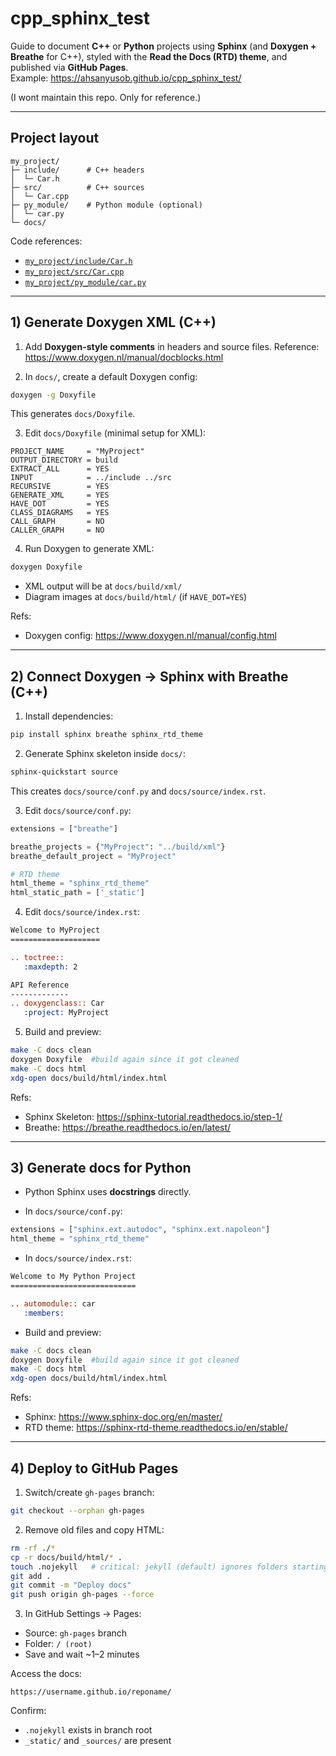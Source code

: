 # cpp_sphinx_test

Guide to document **C++** or **Python** projects using **Sphinx** (and **Doxygen + Breathe** for C++), styled with the **Read the Docs (RTD) theme**, and published via **GitHub Pages**.  
Example: https://ahsanyusob.github.io/cpp_sphinx_test/

(I wont maintain this repo. Only for reference.)

---

## Project layout

```text
my_project/
├─ include/      # C++ headers
│  └─ Car.h
├─ src/          # C++ sources
│  └─ Car.cpp
├─ py_module/    # Python module (optional)
│  └─ car.py
└─ docs/
```

Code references:
- [`my_project/include/Car.h`](my_project/include/Car.h)
- [`my_project/src/Car.cpp`](my_project/src/Car.cpp)
- [`my_project/py_module/car.py`](my_project/py_module/car.py)

---

## 1) Generate Doxygen XML (C++)

1. Add **Doxygen-style comments** in headers and source files. Reference: https://www.doxygen.nl/manual/docblocks.html

2. In `docs/`, create a default Doxygen config:

```bash
doxygen -g Doxyfile
```

This generates `docs/Doxyfile`.

3. Edit `docs/Doxyfile` (minimal setup for XML):

```text
PROJECT_NAME     = "MyProject"
OUTPUT_DIRECTORY = build
EXTRACT_ALL      = YES
INPUT            = ../include ../src
RECURSIVE        = YES
GENERATE_XML     = YES
HAVE_DOT         = YES
CLASS_DIAGRAMS   = YES
CALL_GRAPH       = NO
CALLER_GRAPH     = NO
```

4. Run Doxygen to generate XML:

```bash
doxygen Doxyfile
```

- XML output will be at `docs/build/xml/`
- Diagram images at `docs/build/html/` (if `HAVE_DOT=YES`)

Refs:
- Doxygen config: https://www.doxygen.nl/manual/config.html

---

## 2) Connect Doxygen → Sphinx with Breathe (C++)

1. Install dependencies:

```bash
pip install sphinx breathe sphinx_rtd_theme
```

2. Generate Sphinx skeleton inside `docs/`:

```bash
sphinx-quickstart source
```

This creates `docs/source/conf.py` and `docs/source/index.rst`.

3. Edit `docs/source/conf.py`:

```python
extensions = ["breathe"]

breathe_projects = {"MyProject": "../build/xml"}
breathe_default_project = "MyProject"

# RTD theme
html_theme = "sphinx_rtd_theme"
html_static_path = ['_static']
```

4. Edit `docs/source/index.rst`:

```rst
Welcome to MyProject
====================

.. toctree::
   :maxdepth: 2

API Reference
-------------
.. doxygenclass:: Car
   :project: MyProject
```

5. Build and preview:

```bash
make -C docs clean
doxygen Doxyfile  #build again since it got cleaned
make -C docs html
xdg-open docs/build/html/index.html
```

Refs:
- Sphinx Skeleton: https://sphinx-tutorial.readthedocs.io/step-1/
- Breathe: https://breathe.readthedocs.io/en/latest/

---

## 3) Generate docs for Python

- Python Sphinx uses **docstrings** directly.

- In `docs/source/conf.py`:

```python
extensions = ["sphinx.ext.autodoc", "sphinx.ext.napoleon"]
html_theme = "sphinx_rtd_theme"
```

- In `docs/source/index.rst`:

```rst
Welcome to My Python Project
============================

.. automodule:: car
   :members:
```

- Build and preview:

```bash
make -C docs clean
doxygen Doxyfile  #build again since it got cleaned
make -C docs html
xdg-open docs/build/html/index.html
```

Refs:
- Sphinx: https://www.sphinx-doc.org/en/master/
- RTD theme: https://sphinx-rtd-theme.readthedocs.io/en/stable/

---

## 4) Deploy to GitHub Pages

1. Switch/create `gh-pages` branch:

```bash
git checkout --orphan gh-pages
```

2. Remove old files and copy HTML:

```bash
rm -rf ./*
cp -r docs/build/html/* .
touch .nojekyll   # critical: jekyll (default) ignores folders starting with _
git add .
git commit -m "Deploy docs"
git push origin gh-pages --force
```

3. In GitHub Settings → Pages:
- Source: `gh-pages` branch
- Folder: `/ (root)`
- Save and wait ~1–2 minutes

Access the docs:

```
https://username.github.io/reponame/
```

Confirm:
- `.nojekyll` exists in branch root
- `_static/` and `_sources/` are present
